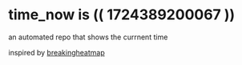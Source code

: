# time_now is (( 1724389200067 ))

an automated repo that shows the currnent time

inspired by [breakingheatmap](https://github.com/breakingheatmap/breakingheatmap)